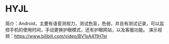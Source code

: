 # HYJL
简介：Android，主要有语音测视力，测试色盲，色弱，并且有测试记录，可以监控手机的使用时间，手动更换护眼模式，还有护眼网站，以及客服功能。
演示视频：https://www.bilibili.com/video/BV1sA411H7ei

